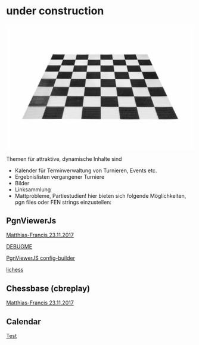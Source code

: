 # under construction
![Image of empty board](brett.jpg)


Themen für attraktive, dynamische Inhalte sind
- Kalender für Terminverwaltung von Turnieren, Events etc.
- Ergebnislisten vergangener Turniere
- Bilder
- Linksammlung
- Mattprobleme, Partiestudien! hier bieten sich folgende Möglichkeiten, pgn files oder FEN strings einzustellen:

## PgnViewerJs
[Matthias-Francis 23.11.2017](pgnvjs095/examples/mf.html)


[DEBUGME](pgnvjs095/examples/aronian.html)

[PgnViewerJS config-builder](http://mliebelt.github.io/PgnViewerJS/docu/example/config.html)

[lichess](lichesstest.html)



## Chessbase (cbreplay)
[Matthias-Francis 23.11.2017](start.html)

## Calendar
[Test](calendar.md)




